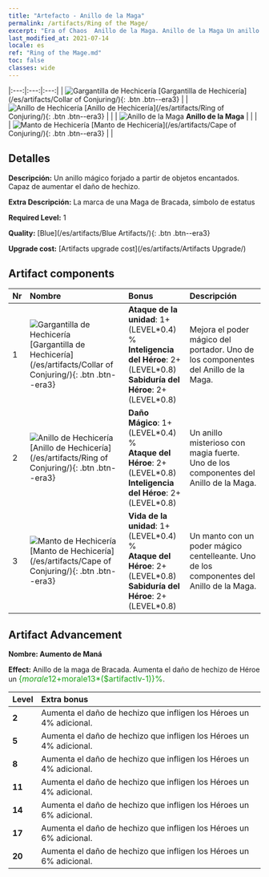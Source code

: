 ```yaml
---
title: "Artefacto - Anillo de la Maga"
permalink: /artifacts/Ring of the Mage/
excerpt: "Era of Chaos  Anillo de la Maga. Anillo de la Maga Un anillo mágico forjado a partir de objetos encantados. Capaz de aumentar el daño de hechizo."
last_modified_at: 2021-07-14
locale: es
ref: "Ring of the Mage.md"
toc: false
classes: wide
---
```


  |:---:|:---:|:---:| 
  | ![Gargantilla de Hechicería](/images/t/artifact_40221.png) [Gargantilla de Hechicería](/es/artifacts/Collar of Conjuring/){: .btn .btn--era3} |   | ![Anillo de Hechicería](/images/t/artifact_40222.png) [Anillo de Hechicería](/es/artifacts/Ring of Conjuring/){: .btn .btn--era3} | 
  |   | ![Anillo de la Maga](/images/t/icon_artifact_22.png) **Anillo de la Maga** |  | 
  |   | ![Manto de Hechicería](/images/t/artifact_40223.png) [Manto de Hechicería](/es/artifacts/Cape of Conjuring/){: .btn .btn--era3} |   | 


## Detalles

 **Descripción:** Un anillo mágico forjado a partir de objetos encantados. Capaz de aumentar el daño de hechizo.

 **Extra Descripción:** La marca de una Maga de Bracada, símbolo de estatus

 **Required Level:** 1

 **Quality:** [Blue](/es/artifacts/Blue Artifacts/){: .btn .btn--era3}

 **Upgrade cost:** [Artifacts upgrade cost](/es/artifacts/Artifacts Upgrade/)



## Artifact components

  | Nr |    Nombre    |   Bonus | Descripción | 
  |:---|:-----------|:--------|:------------| 
  | 1 | ![Gargantilla de Hechicería](/images/t/artifact_40221.png) [Gargantilla de Hechicería](/es/artifacts/Collar of Conjuring/){: .btn .btn--era3} | **Ataque de la unidad**: 1+(LEVEL\*0.4) %<br/>**Inteligencia del Héroe**: 2+(LEVEL\*0.8)<br/>**Sabiduría del Héroe**: 2+(LEVEL\*0.8) | Mejora el poder mágico del portador. Uno de los componentes del Anillo de la Maga. | 
  | 2 | ![Anillo de Hechicería](/images/t/artifact_40222.png) [Anillo de Hechicería](/es/artifacts/Ring of Conjuring/){: .btn .btn--era3} | **Daño Mágico**: 1+(LEVEL\*0.4) %<br/>**Ataque del Héroe**: 2+(LEVEL\*0.8)<br/>**Inteligencia del Héroe**: 2+(LEVEL\*0.8) | Un anillo misterioso con magia fuerte. Uno de los componentes del Anillo de la Maga. | 
  | 3 | ![Manto de Hechicería](/images/t/artifact_40223.png) [Manto de Hechicería](/es/artifacts/Cape of Conjuring/){: .btn .btn--era3} | **Vida de la unidad**: 1+(LEVEL\*0.4) %<br/>**Ataque del Héroe**: 2+(LEVEL\*0.8)<br/>**Sabiduría del Héroe**: 2+(LEVEL\*0.8) | Un manto con un poder mágico centelleante. Uno de los componentes del Anillo de la Maga. | 


## Artifact Advancement

 **Nombre: Aumento de Maná**

 **Effect:** Anillo de la maga de Bracada. Aumenta el daño de hechizo de Héroe un <span style="color: #1ca216;font-size:16px">{$morale12+$morale13*($artifactlv-1)}%</span>.

  |  Level  |    Extra bonus  | 
  |:--------|:----------------| 
  | **2** | Aumenta el daño de hechizo que infligen los Héroes un 4% adicional. | 
  | **5** | Aumenta el daño de hechizo que infligen los Héroes un 4% adicional. | 
  | **8** | Aumenta el daño de hechizo que infligen los Héroes un 4% adicional. | 
  | **11** | Aumenta el daño de hechizo que infligen los Héroes un 4% adicional. | 
  | **14** | Aumenta el daño de hechizo que infligen los Héroes un 6% adicional. | 
  | **17** | Aumenta el daño de hechizo que infligen los Héroes un 6% adicional. | 
  | **20** | Aumenta el daño de hechizo que infligen los Héroes un 6% adicional. | 
